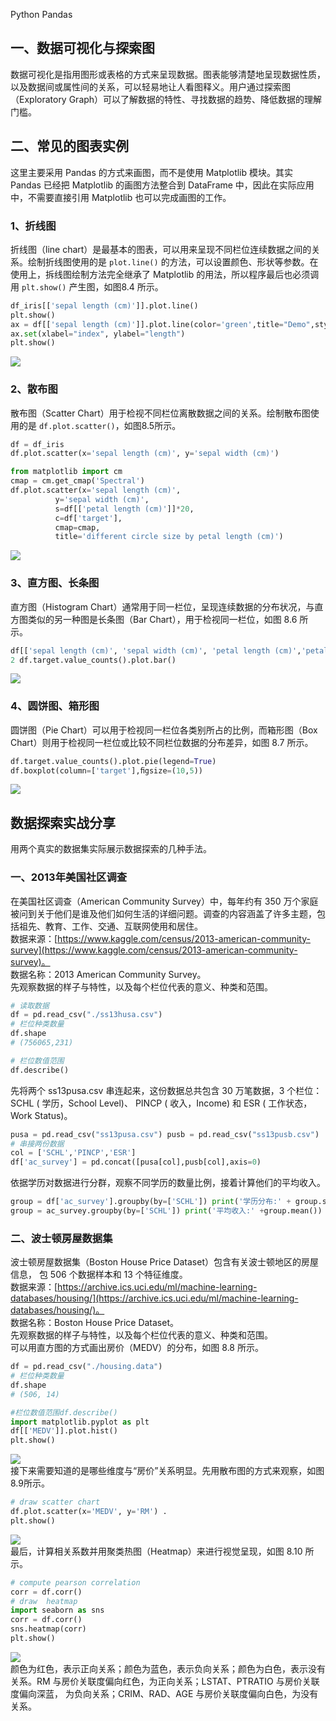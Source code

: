 Python Pandas
<a name="Mzdt9"></a>
## 一、数据可视化与探索图
数据可视化是指用图形或表格的方式来呈现数据。图表能够清楚地呈现数据性质， 以及数据间或属性间的关系，可以轻易地让人看图释义。用户通过探索图（Exploratory Graph）可以了解数据的特性、寻找数据的趋势、降低数据的理解门槛。
<a name="adlzp"></a>
## 二、常见的图表实例
这里主要采用 Pandas 的方式来画图，而不是使用 Matplotlib 模块。其实 Pandas 已经把 Matplotlib 的画图方法整合到 DataFrame 中，因此在实际应用中，不需要直接引用 Matplotlib 也可以完成画图的工作。
<a name="lHHpU"></a>
### 1、折线图
折线图（line chart）是最基本的图表，可以用来呈现不同栏位连续数据之间的关系。绘制折线图使用的是 `plot.line()` 的方法，可以设置颜色、形状等参数。在使用上，拆线图绘制方法完全继承了 Matplotlib 的用法，所以程序最后也必须调用 `plt.show()` 产生图，如图8.4 所示。
```python
df_iris[['sepal length (cm)']].plot.line() 
plt.show()
ax = df[['sepal length (cm)']].plot.line(color='green',title="Demo",style='--') 
ax.set(xlabel="index", ylabel="length")
plt.show()
```
![](./img/1651976167471-cae5c453-ce0b-47b4-a0d8-373bc60467aa.png)
<a name="yk4Tn"></a>
### 2、散布图
散布图（Scatter Chart）用于检视不同栏位离散数据之间的关系。绘制散布图使用的是 `df.plot.scatter()`，如图8.5所示。
```python
df = df_iris
df.plot.scatter(x='sepal length (cm)', y='sepal width (cm)')

from matplotlib import cm 
cmap = cm.get_cmap('Spectral')
df.plot.scatter(x='sepal length (cm)',
          y='sepal width (cm)', 
          s=df[['petal length (cm)']]*20, 
          c=df['target'],
          cmap=cmap,
          title='different circle size by petal length (cm)')
```
![](./img/1651976167882-0b430367-f93d-4289-ac33-482864090ec2.png)
<a name="lMinl"></a>
### 3、直方图、长条图 
直方图（Histogram Chart）通常用于同一栏位，呈现连续数据的分布状况，与直方图类似的另一种图是长条图（Bar Chart），用于检视同一栏位，如图 8.6 所示。
```python
df[['sepal length (cm)', 'sepal width (cm)', 'petal length (cm)','petal width (cm)']].plot.hist()
2 df.target.value_counts().plot.bar()
```
![](./img/1651976167569-099bfeb5-80b8-4d76-a1a2-8cdba4068973.png)
<a name="tDlIW"></a>
### 4、圆饼图、箱形图
圆饼图（Pie Chart）可以用于检视同一栏位各类别所占的比例，而箱形图（Box Chart）则用于检视同一栏位或比较不同栏位数据的分布差异，如图 8.7 所示。
```python
df.target.value_counts().plot.pie(legend=True)
df.boxplot(column=['target'],ﬁgsize=(10,5))
```
![](./img/1651976167432-9f57763f-7d69-4491-97c5-199873956439.png)
<a name="eCM6m"></a>
## 数据探索实战分享
用两个真实的数据集实际展示数据探索的几种手法。
<a name="YdKA0"></a>
### 一、2013年美国社区调查
在美国社区调查（American Community Survey）中，每年约有 350 万个家庭被问到关于他们是谁及他们如何生活的详细问题。调查的内容涵盖了许多主题，包括祖先、教育、工作、交通、互联网使用和居住。<br />数据来源：[https://www.kaggle.com/census/2013-american-community-survey](https://www.kaggle.com/census/2013-american-community-survey)。<br />数据名称：2013 American Community Survey。<br />先观察数据的样子与特性，以及每个栏位代表的意义、种类和范围。
```python
# 读取数据
df = pd.read_csv("./ss13husa.csv")
# 栏位种类数量
df.shape
# (756065,231)

# 栏位数值范围
df.describe()
```
先将两个 ss13pusa.csv 串连起来，这份数据总共包含 30 万笔数据，3 个栏位：SCHL ( 学历，School Level)、 PINCP ( 收入，Income) 和 ESR ( 工作状态，Work Status)。
```python
pusa = pd.read_csv("ss13pusa.csv") pusb = pd.read_csv("ss13pusb.csv")
# 串接两份数据
col = ['SCHL','PINCP','ESR']
df['ac_survey'] = pd.concat([pusa[col],pusb[col],axis=0)
```
依据学历对数据进行分群，观察不同学历的数量比例，接着计算他们的平均收入。
```python
group = df['ac_survey'].groupby(by=['SCHL']) print('学历分布:' + group.size())
group = ac_survey.groupby(by=['SCHL']) print('平均收入:' +group.mean())
```
<a name="pKlLG"></a>
### 二、波士顿房屋数据集
波士顿房屋数据集（Boston House Price Dataset）包含有关波士顿地区的房屋信息， 包 506 个数据样本和 13 个特征维度。<br />数据来源：[https://archive.ics.uci.edu/ml/machine-learning-databases/housing/](https://archive.ics.uci.edu/ml/machine-learning-databases/housing/)。<br />数据名称：Boston House Price Dataset。<br />先观察数据的样子与特性，以及每个栏位代表的意义、种类和范围。<br />可以用直方图的方式画出房价（MEDV）的分布，如图 8.8 所示。
```python
df = pd.read_csv("./housing.data")
# 栏位种类数量
df.shape
# (506, 14)

#栏位数值范围df.describe()
import matplotlib.pyplot as plt 
df[['MEDV']].plot.hist() 
plt.show()
```
![](./img/1651976167441-ff357aab-ce16-4dad-814a-981e85b27ad0.png)<br />接下来需要知道的是哪些维度与“房价”关系明显。先用散布图的方式来观察，如图8.9所示。
```python
# draw scatter chart 
df.plot.scatter(x='MEDV', y='RM') .
plt.show()
```
![](./img/1651976167739-d0261d55-0e78-4f1c-8908-f69d1ddaf6af.png)<br />最后，计算相关系数并用聚类热图（Heatmap）来进行视觉呈现，如图 8.10 所示。
```python
# compute pearson correlation 
corr = df.corr()
# draw  heatmap 
import seaborn as sns 
corr = df.corr() 
sns.heatmap(corr) 
plt.show()
```
![](./img/1651976167702-349be7db-d585-4f51-96a9-eb01781b944c.png)<br />颜色为红色，表示正向关系；颜色为蓝色，表示负向关系；颜色为白色，表示没有关系。RM 与房价关联度偏向红色，为正向关系；LSTAT、PTRATIO 与房价关联度偏向深蓝， 为负向关系；CRIM、RAD、AGE 与房价关联度偏向白色，为没有关系。
